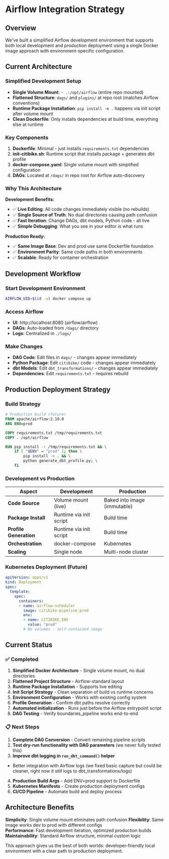 # Airflow Integration Strategy

## Overview

We've built a simplified Airflow development environment that supports both local development and production deployment using a single Docker image approach with environment-specific configuration.

## Current Architecture

### **Simplified Development Setup**
- **Single Volume Mount**: `- .:/opt/airflow` (entire repo mounted)
- **Flattened Structure**: `dags/` and `plugins/` at repo root (matches Airflow conventions)
- **Runtime Package Installation**: `pip install -e .` happens via init script after volume mount
- **Clean Dockerfile**: Only installs dependencies at build time, everything else at runtime

### **Key Components**
1. **Dockerfile**: Minimal - just installs `requirements.txt` dependencies
2. **init-citibike.sh**: Runtime script that installs package + generates dbt profile
3. **docker-compose.yaml**: Single volume mount with simplified configuration
4. **DAGs**: Located at `/dags/` in repo root for Airflow auto-discovery

### **Why This Architecture**

**Development Benefits:**
- ✅ **Live Editing**: All code changes immediately visible (no rebuilds)
- ✅ **Single Source of Truth**: No dual directories causing path confusion
- ✅ **Fast Iteration**: Change DAGs, dbt models, Python code - all live
- ✅ **Simple Debugging**: What you see in your editor is what runs

**Production Ready:**
- ✅ **Same Image Base**: Dev and prod use same Dockerfile foundation  
- ✅ **Environment Parity**: Same code paths in both environments
- ✅ **Scalable**: Ready for container orchestration

## Development Workflow

### **Start Development Environment**
```bash
AIRFLOW_UID=$(id -u) docker compose up
```

### **Access Airflow**
- **UI**: http://localhost:8080 (airflow/airflow)
- **DAGs**: Auto-loaded from `/dags/` directory
- **Logs**: Centralized in `./logs/`

### **Make Changes**
- **DAG Code**: Edit files in `dags/` - changes appear immediately
- **Python Package**: Edit `citibike/` code - changes appear immediately  
- **dbt Models**: Edit `dbt_transformations/` - changes appear immediately
- **Dependencies**: Edit `requirements.txt` - requires rebuild

## Production Deployment Strategy

### **Build Strategy**
```dockerfile
# Production build (future)
FROM apache/airflow:2.10.0
ARG ENV=prod

COPY requirements.txt /tmp/requirements.txt
COPY . /opt/airflow

RUN pip install -r /tmp/requirements.txt && \
    if [ "$ENV" = "prod" ]; then \
        pip install -e . && \
        python generate_dbt_profile.py; \
    fi
```

### **Development vs Production**

| Aspect | Development | Production |
|--------|-------------|------------|
| **Code Source** | Volume mount (live) | Baked into image (immutable) |
| **Package Install** | Runtime via init script | Build time |
| **Profile Generation** | Runtime via init script | Build time |
| **Orchestration** | docker-compose | Kubernetes |
| **Scaling** | Single node | Multi-node cluster |

### **Kubernetes Deployment (Future)**
```yaml
apiVersion: apps/v1
kind: Deployment
spec:
  template:
    spec:
      containers:
      - name: airflow-scheduler
        image: citibike-pipeline:prod
        env:
        - name: CITIBIKE_ENV
          value: "prod"
        # No volumes - self-contained image
```

## Current Status

### ✅ **Completed**
1. **Simplified Docker Architecture** - Single volume mount, no dual directories
2. **Flattened Project Structure** - Airflow-standard layout  
3. **Runtime Package Installation** - Supports live editing
4. **Init Script Strategy** - Clean separation of build vs runtime concerns
5. **Environment Configuration** - Works with existing config system
6. **Profile Generation** - Confirm dbt paths resolve correctly
7. **Automated initialization** - Runs just before the Airflow entrypoint script
8. **DAG Testing** - Verify boundaries_pipeline works end-to-end

### 📋 **Next Steps**
1. **Complete DAG Conversion** - Convert remaining pipeline scripts
2. **Test dry-run functionality with DAG parameters** (we never fully tested this)
3. **Improve dbt logging in `run_dbt_command()` helper**
  - Better integration with Airflow logs (we fixed basic capture but could be cleaner, right now it still logs to dbt_transformations/logs)
4. **Production Build Args** - Add ENV=prod support to Dockerfile  
5. **Kubernetes Manifests** - Create production deployment configs
6. **CI/CD Pipeline** - Automate build and deploy process

## Architecture Benefits

**Simplicity**: Single volume mount eliminates path confusion
**Flexibility**: Same image works dev to prod with different configs  
**Performance**: Fast development iteration, optimized production builds
**Maintainability**: Standard Airflow structure, minimal custom logic

This approach gives us the best of both worlds: developer-friendly local environment with a clear path to production deployment.
